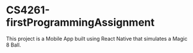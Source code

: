 # CS4261-firstProgrammingAssignment
This project is a Mobile App built using React Native that simulates a Magic 8 Ball.
